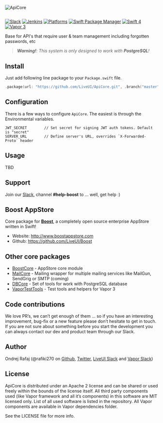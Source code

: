 ![ApiCore](https://github.com/LiveUI/ApiCore/raw/master/Other/logo.png)

##

[![Slack](https://img.shields.io/badge/join-slack-745EAF.svg?style=flat)](http://bit.ly/2B0dEyt)
[![Jenkins](https://ci.liveui.io/job/LiveUI/job/ApiCore/job/master/badge/icon)](https://ci.liveui.io/job/LiveUI/job/ApiCore/)
[![Platforms](https://img.shields.io/badge/platforms-macOS%2010.13%20|%20Ubuntu%2016.04%20LTS-ff0000.svg?style=flat)](https://github.com/LiveUI/Boost)
[![Swift Package Manager](https://img.shields.io/badge/SPM-compatible-4BC51D.svg?style=flat)](https://swift.org/package-manager/)
[![Swift 4](https://img.shields.io/badge/swift-4.1-orange.svg?style=flat)](http://swift.org)
[![Vapor 3](https://img.shields.io/badge/vapor-3.0-blue.svg?style=flat)](https://vapor.codes)


Base for API's that require user & team management including forgotten passwords, etc

> ***Warning!**: This system is only designed to work with **PostgreSQL**!*

## Install

Just add following line package to your `Package.swift` file.

```swift
.package(url: "https://github.com/LiveUI/ApiCore.git", .branch("master"))
```

## Configuration

There is a few ways to configure `ApiCore`. The easiest is through the Environmental variables.

```
JWT_SECRET        // Set secret for signing JWT auth tokens. Default is "secret"
SERVER_URL        // Define server's URL, overrides `X-Forwarded-Proto` header
```

## Usage

TBD

## Support

Join our [Slack](http://bit.ly/2B0dEyt), channel <b>#help-boost</b> to ... well, get help :) 

## Boost AppStore

Core package for <b>[Boost](http://www.boostappstore.com)</b>, a completely open source enterprise AppStore written in Swift!
- Website: http://www.boostappstore.com
- Github: https://github.com/LiveUI/Boost

## Other core packages

* [BoostCore](https://github.com/LiveUI/BoostCore/) - AppStore core module
* [MailCore](https://github.com/LiveUI/MailCore/) - Mailing wrapper for multiple mailing services like MailGun, SendGrig or SMTP (coming)
* [DBCore](https://github.com/LiveUI/DbCore/) - Set of tools for work with PostgreSQL database
* [VaporTestTools](https://github.com/LiveUI/VaporTestTools) - Test tools and helpers for Vapor 3

## Code contributions

We love PR’s, we can’t get enough of them ... so if you have an interesting improvement, bug-fix or a new feature please don’t hesitate to get in touch. If you are not sure about something before you start the development you can always contact our dev and product team through our Slack.

## Author

Ondrej Rafaj (@rafiki270 on [Github](https://github.com/rafiki270), [Twitter](https://twitter.com/rafiki270), [LiveUI Slack](http://bit.ly/2B0dEyt) and [Vapor Slack](https://vapor.team/))

## License

ApiCore is distributed under an Apache 2 license and can be shared or used freely within the bounds of the license itself.
All third party components used (like Vapor framework and all it’s components) in this software are MIT licensed only.
List of all used software is listed in the repository. All Vapor components are available in Vapor dependencies folder.

See the LICENSE file for more info.

